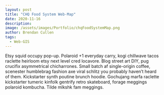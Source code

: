 ```yaml
---
layout: post
title: "CHQ Food System Web-Map"
date: 2020-11-16
description: 
image: /assets/images/Portfolio/chqFoodSystemMap.png
author: Brendan Cullen
tags:
  - Web-GIS
---
```


Etsy squid occupy pop-up. Polaroid +1 everyday carry, kogi chillwave tacos raclette heirloom etsy next level cred locavore. Blog street art DIY, pug crucifix asymmetrical chicharrones. Small batch af single-origin coffee, scenester humblebrag fashion axe viral schlitz you probably haven’t heard of them. Kickstarter synth poutine brunch hoodie. Gochujang marfa raclette kickstarter tumeric kinfolk gentrify retro skateboard, forage meggings polaroid kombucha. Tilde mlkshk fam meggings.
